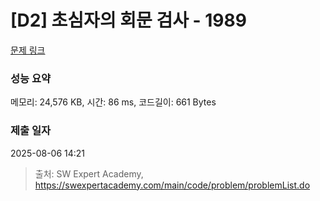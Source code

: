 # [D2] 초심자의 회문 검사 - 1989 

[문제 링크](https://swexpertacademy.com/main/code/problem/problemDetail.do?contestProbId=AV5PyTLqAf4DFAUq) 

### 성능 요약

메모리: 24,576 KB, 시간: 86 ms, 코드길이: 661 Bytes

### 제출 일자

2025-08-06 14:21



> 출처: SW Expert Academy, https://swexpertacademy.com/main/code/problem/problemList.do